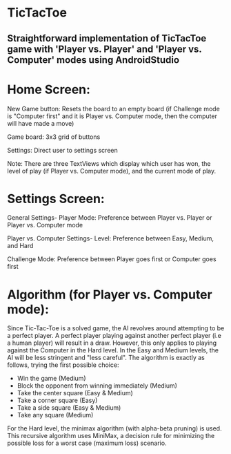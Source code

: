 # TicTacToe

## Straightforward implementation of TicTacToe game with 'Player vs. Player' and 'Player vs. Computer' modes using AndroidStudio ##


# Home Screen: #


New Game button: Resets the board to an empty board (if Challenge mode is "Computer first" and it is Player vs. Computer mode, then the computer will have made a move)

Game board: 3x3 grid of buttons

Settings: Direct user to settings screen

Note: There are three TextViews which display which user has won, the level of play (if Player vs. Computer mode), and the current mode of play.


# Settings Screen: #


General Settings- 
Player Mode: Preference between Player vs. Player or Player vs. Computer mode

Player vs. Computer Settings-
Level: Preference between Easy, Medium, and Hard

Challenge Mode: Preference between Player goes first or Computer goes first


# Algorithm (for Player vs. Computer mode): #

Since Tic-Tac-Toe is a solved game, the AI revolves around attempting to be a perfect player. A perfect player playing against another perfect player (i.e a human player) will result in a draw. However, this only applies to playing against the Computer in the Hard level. In the Easy and Medium levels, the AI will be less stringent and "less careful". The algorithm is exactly as follows, trying the first possible choice:

* Win the game (Medium)
* Block the opponent from winning immediately (Medium)
* Take the center square (Easy & Medium)
* Take a corner square (Easy)
* Take a side square (Easy & Medium)
* Take any square (Medium)

For the Hard level, the minimax algorithm (with alpha-beta pruning) is used. This recursive algorithm uses MiniMax, a decision rule for minimizing the possible loss for a worst case (maximum loss) scenario.



